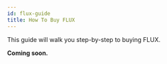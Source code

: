 ```yaml
---
id: flux-guide 
title: How To Buy FLUX 
---
```


This guide will walk you step-by-step to buying FLUX.

**Coming soon.**
